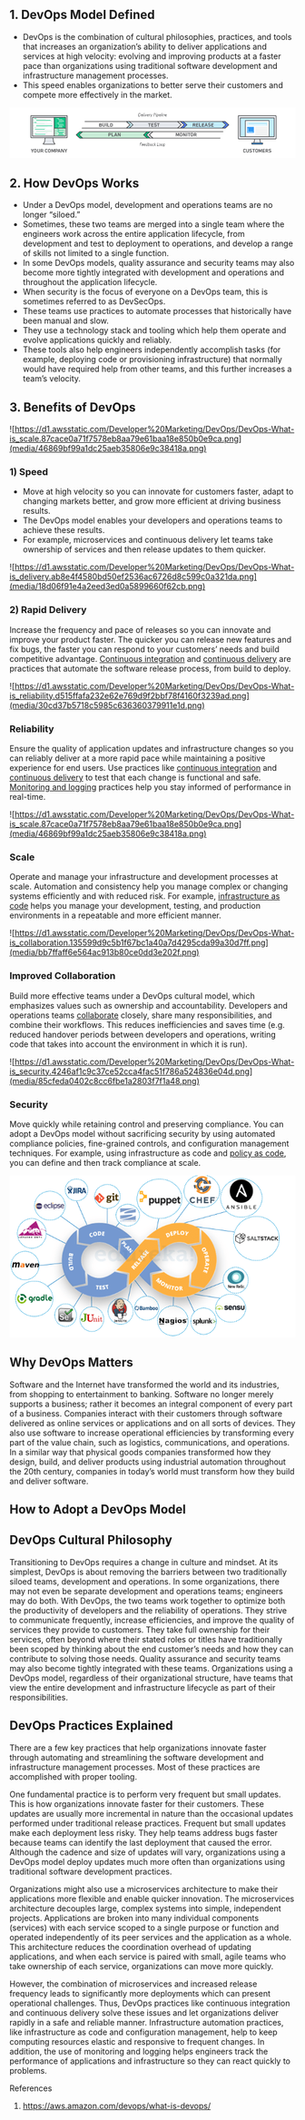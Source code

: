 ## 1. DevOps Model Defined

-   DevOps is the combination of cultural philosophies, practices, and tools that increases an organization’s ability to deliver applications and services at high velocity: evolving and improving products at a faster pace than organizations using traditional software development and infrastructure management processes.
-   This speed enables organizations to better serve their customers and compete more effectively in the market.

![What is DevOps?](media/6c5ac64a2a0e49285b71329fd54f98a5.png)

## 2. How DevOps Works

-   Under a DevOps model, development and operations teams are no longer “siloed.”
-   Sometimes, these two teams are merged into a single team where the engineers work across the entire application lifecycle, from development and test to deployment to operations, and develop a range of skills not limited to a single function.
-   In some DevOps models, quality assurance and security teams may also become more tightly integrated with development and operations and throughout the application lifecycle.
-   When security is the focus of everyone on a DevOps team, this is sometimes referred to as DevSecOps.
-   These teams use practices to automate processes that historically have been manual and slow.
-   They use a technology stack and tooling which help them operate and evolve applications quickly and reliably.
-   These tools also help engineers independently accomplish tasks (for example, deploying code or provisioning infrastructure) that normally would have required help from other teams, and this further increases a team’s velocity.

## 3. Benefits of DevOps

![https://d1.awsstatic.com/Developer%20Marketing/DevOps/DevOps-What-is_scale.87cace0a71f7578eb8aa79e61baa18e850b0e9ca.png](media/46869bf99a1dc25aeb35806e9c38418a.png)

### 1) Speed

-   Move at high velocity so you can innovate for customers faster, adapt to changing markets better, and grow more efficient at driving business results.
-   The DevOps model enables your developers and operations teams to achieve these results.
-   For example, microservices and continuous delivery let teams take ownership of services and then release updates to them quicker.

![https://d1.awsstatic.com/Developer%20Marketing/DevOps/DevOps-What-is_delivery.ab8e4f4580bd50ef2536ac6726d8c599c0a321da.png](media/18d06f91e4a2eed3ed0a5899660f62cb.png)

### 2) Rapid Delivery

Increase the frequency and pace of releases so you can innovate and improve your product faster. The quicker you can release new features and fix bugs, the faster you can respond to your customers’ needs and build competitive advantage. [Continuous integration](https://aws.amazon.com/devops/continuous-integration/) and [continuous delivery](https://aws.amazon.com/devops/continuous-delivery/) are practices that automate the software release process, from build to deploy.

![https://d1.awsstatic.com/Developer%20Marketing/DevOps/DevOps-What-is_reliability.d515ffafa232e62e769d9f2bbf78f4160f3239ad.png](media/30cd37b5718c5985c636360379911e1d.png)

### Reliability

Ensure the quality of application updates and infrastructure changes so you can reliably deliver at a more rapid pace while maintaining a positive experience for end users. Use practices like [continuous integration](https://aws.amazon.com/devops/continuous-integration/) and [continuous delivery](https://aws.amazon.com/devops/continuous-delivery/) to test that each change is functional and safe. [Monitoring and logging](https://aws.amazon.com/devops/what-is-devops/#monitoring) practices help you stay informed of performance in real-time.

![https://d1.awsstatic.com/Developer%20Marketing/DevOps/DevOps-What-is_scale.87cace0a71f7578eb8aa79e61baa18e850b0e9ca.png](media/46869bf99a1dc25aeb35806e9c38418a.png)

### Scale

Operate and manage your infrastructure and development processes at scale. Automation and consistency help you manage complex or changing systems efficiently and with reduced risk. For example, [infrastructure as code](https://aws.amazon.com/devops/what-is-devops/#iac) helps you manage your development, testing, and production environments in a repeatable and more efficient manner.

![https://d1.awsstatic.com/Developer%20Marketing/DevOps/DevOps-What-is_collaboration.135599d9c5b1f67bc1a40a7d4295cda99a30d7ff.png](media/bb7ffaff6e564ac913b80ce0dd3e202f.png)

### Improved Collaboration

Build more effective teams under a DevOps cultural model, which emphasizes values such as ownership and accountability. Developers and operations teams [collaborate](https://aws.amazon.com/devops/what-is-devops/#communication) closely, share many responsibilities, and combine their workflows. This reduces inefficiencies and saves time (e.g. reduced handover periods between developers and operations, writing code that takes into account the environment in which it is run).

![https://d1.awsstatic.com/Developer%20Marketing/DevOps/DevOps-What-is_security.4246af1c9c37ce52cca4fac51f786a524836e04d.png](media/85cfeda0402c8cc6fbe1a2803f7f1a48.png)

### Security

Move quickly while retaining control and preserving compliance. You can adopt a DevOps model without sacrificing security by using automated compliance policies, fine-grained controls, and configuration management techniques. For example, using infrastructure as code and [policy as code](https://aws.amazon.com/devops/what-is-devops/#policyascode), you can define and then track compliance at scale.

![](media/51ae14432c64fc3c1751432dca4d9eaa.png)

## Why DevOps Matters

Software and the Internet have transformed the world and its industries, from shopping to entertainment to banking. Software no longer merely supports a business; rather it becomes an integral component of every part of a business. Companies interact with their customers through software delivered as online services or applications and on all sorts of devices. They also use software to increase operational efficiencies by transforming every part of the value chain, such as logistics, communications, and operations. In a similar way that physical goods companies transformed how they design, build, and deliver products using industrial automation throughout the 20th century, companies in today’s world must transform how they build and deliver software.

## How to Adopt a DevOps Model

## DevOps Cultural Philosophy

Transitioning to DevOps requires a change in culture and mindset. At its simplest, DevOps is about removing the barriers between two traditionally siloed teams, development and operations. In some organizations, there may not even be separate development and operations teams; engineers may do both. With DevOps, the two teams work together to optimize both the productivity of developers and the reliability of operations. They strive to communicate frequently, increase efficiencies, and improve the quality of services they provide to customers. They take full ownership for their services, often beyond where their stated roles or titles have traditionally been scoped by thinking about the end customer’s needs and how they can contribute to solving those needs. Quality assurance and security teams may also become tightly integrated with these teams. Organizations using a DevOps model, regardless of their organizational structure, have teams that view the entire development and infrastructure lifecycle as part of their responsibilities.

## DevOps Practices Explained

There are a few key practices that help organizations innovate faster through automating and streamlining the software development and infrastructure management processes. Most of these practices are accomplished with proper tooling.

One fundamental practice is to perform very frequent but small updates. This is how organizations innovate faster for their customers. These updates are usually more incremental in nature than the occasional updates performed under traditional release practices. Frequent but small updates make each deployment less risky. They help teams address bugs faster because teams can identify the last deployment that caused the error. Although the cadence and size of updates will vary, organizations using a DevOps model deploy updates much more often than organizations using traditional software development practices.

Organizations might also use a microservices architecture to make their applications more flexible and enable quicker innovation. The microservices architecture decouples large, complex systems into simple, independent projects. Applications are broken into many individual components (services) with each service scoped to a single purpose or function and operated independently of its peer services and the application as a whole. This architecture reduces the coordination overhead of updating applications, and when each service is paired with small, agile teams who take ownership of each service, organizations can move more quickly.

However, the combination of microservices and increased release frequency leads to significantly more deployments which can present operational challenges. Thus, DevOps practices like continuous integration and continuous delivery solve these issues and let organizations deliver rapidly in a safe and reliable manner. Infrastructure automation practices, like infrastructure as code and configuration management, help to keep computing resources elastic and responsive to frequent changes. In addition, the use of monitoring and logging helps engineers track the performance of applications and infrastructure so they can react quickly to problems.

References

1.  https://aws.amazon.com/devops/what-is-devops/
